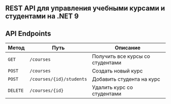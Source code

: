 ## REST API для управления учебными курсами и студентами на .NET 9

## API Endpoints

| Метод | Путь | Описание |
|-------|------|----------|
| `GET` | `/courses` | Получить все курсы со студентами |
| `POST` | `/courses` | Создать новый курс |
| `POST` | `/courses/{id}/students` | Добавить студента на курс |
| `DELETE` | `/courses/{id}` | Удалить курс со студентами |
